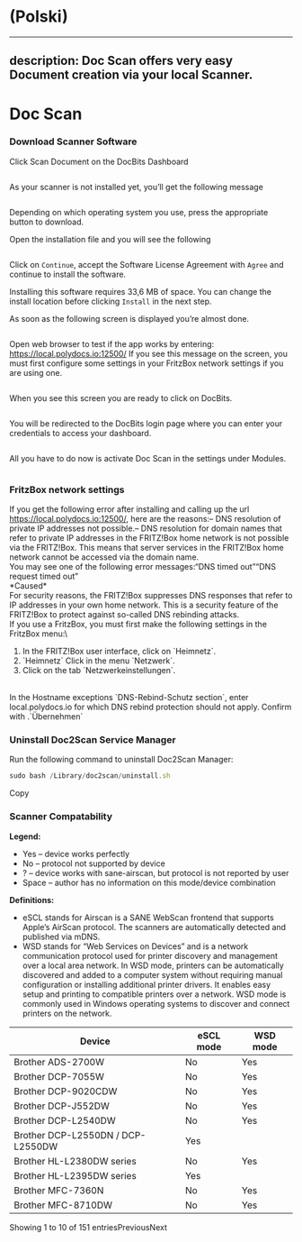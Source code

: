 
# (Polski)

---
description: Doc Scan offers very easy Document creation via your local Scanner.
---

# Doc Scan

### Download Scanner Software

Click Scan Document on the DocBits Dashboard

<figure><img src="../../../../.gitbook/assets/image (203).png" alt=""><figcaption></figcaption></figure>

As your scanner is not installed yet, you’ll get the following message

<figure><img src="../../../../.gitbook/assets/image (204).png" alt=""><figcaption></figcaption></figure>

Depending on which operating system you use, press the appropriate button to download.

Open the installation file and you will see the following

<figure><img src="../../../../.gitbook/assets/image (205).png" alt=""><figcaption></figcaption></figure>

Click on `Continue`, accept the Software License Agreement with `Agree` and continue to install the software.

Installing this software requires 33,6 MB of space. You can change the install location before clicking `Install` in the next step.

As soon as the following screen is displayed you’re almost done.

<figure><img src="../../../../.gitbook/assets/image (206).png" alt=""><figcaption></figcaption></figure>

Open web browser to test if the app works by entering: https://local.polydocs.io:12500/ If you see this message on the screen, you must first configure some settings in your FritzBox network settings if you are using one.

<figure><img src="../../../../.gitbook/assets/image (207).png" alt=""><figcaption></figcaption></figure>

When you see this screen you are ready to click on DocBits.

<figure><img src="../../../../.gitbook/assets/image (208).png" alt=""><figcaption></figcaption></figure>

You will be redirected to the DocBits login page where you can enter your credentials to access your dashboard.

<figure><img src="../../../../.gitbook/assets/image (209).png" alt=""><figcaption></figcaption></figure>

All you have to do now is activate Doc Scan in the settings under Modules.

<figure><img src="../../../../.gitbook/assets/image (210).png" alt=""><figcaption></figcaption></figure>

### FritzBox network settings

If you get the following error after installing and calling up the url https://local.polydocs.io:12500/, here are the reasons:– DNS resolution of private IP addresses not possible.– DNS resolution for domain names that refer to private IP addresses in the FRITZ!Box home network is not possible via the FRITZ!Box. This means that server services in the FRITZ!Box home network cannot be accessed via the domain name.\
You may see one of the following error messages:“DNS timed out”“DNS request timed out”\
\*Caused\*\
For security reasons, the FRITZ!Box suppresses DNS responses that refer to IP addresses in your own home network. This is a security feature of the FRITZ!Box to protect against so-called DNS rebinding attacks.\
If you use a FritzBox, you must first make the following settings in the FritzBox menu:\


1. In the FRITZ!Box user interface, click on \`Heimnetz\`.
2. \`Heimnetz\` Click in the menu \`Netzwerk\`.
3. Click on the tab \`Netzwerkeinstellungen\`.

\
In the Hostname exceptions \`DNS-Rebind-Schutz section\`, enter local.polydocs.io for which DNS rebind protection should not apply. Confirm with .\`Übernehmen\`

### Uninstall Doc2Scan Service Manager

Run the following command to uninstall Doc2Scan Manager:

```javascript
sudo bash /Library/doc2scan/uninstall.sh
```

Copy

### Scanner Compatability

**Legend:**

&#x20;

* Yes – device works perfectly
* No – protocol not supported by device
* ? – device works with sane-airscan, but protocol is not reported by user
* Space – author has no information on this mode/device combination

&#x20;

**Definitions:**

* eSCL stands for Airscan is a SANE WebScan frontend that supports Apple’s AirScan protocol. The scanners are automatically detected and published via mDNS.
* WSD stands for “Web Services on Devices” and is a network communication protocol used for printer discovery and management over a local area network. In WSD mode, printers can be automatically discovered and added to a computer system without requiring manual configuration or installing additional printer drivers. It enables easy setup and printing to compatible printers over a network. WSD mode is commonly used in Windows operating systems to discover and connect printers on the network.



| Device                            | eSCL mode | WSD mode |
| --------------------------------- | --------- | -------- |
| Brother ADS-2700W                 | No        | Yes      |
| Brother DCP-7055W                 | No        | Yes      |
| Brother DCP-9020CDW               | No        | Yes      |
| Brother DCP-J552DW                | No        | Yes      |
| Brother DCP-L2540DW               | No        | Yes      |
| Brother DCP-L2550DN / DCP-L2550DW | Yes       |          |
| Brother HL-L2380DW series         | No        | Yes      |
| Brother HL-L2395DW series         | Yes       |          |
| Brother MFC-7360N                 | No        | Yes      |
| Brother MFC-8710DW                | No        | Yes      |

Showing 1 to 10 of 151 entriesPreviousNext
